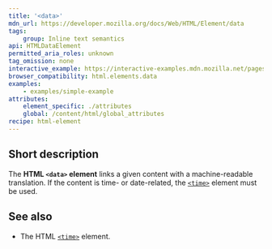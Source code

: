 ```yaml
---
title: '<data>'
mdn_url: https://developer.mozilla.org/docs/Web/HTML/Element/data
tags:
    group: Inline text semantics
api: HTMLDataElement
permitted_aria_roles: unknown
tag_omission: none
interactive_example: https://interactive-examples.mdn.mozilla.net/pages/tabbed/data.html
browser_compatibility: html.elements.data
examples:
    - examples/simple-example
attributes:
    element_specific: ./attributes
    global: /content/html/global_attributes
recipe: html-element
---
```


## Short description

The **HTML `<data>` element** links a given content with a
machine-readable translation. If the content is time- or date-related,
the [`<time>`](/en-US/docs/Web/HTML/Element/time)
element must be used.

## See also

- The HTML [`<time>`](/en-US/docs/Web/HTML/Element/time) element.
